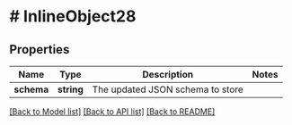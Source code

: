 # # InlineObject28

## Properties

Name | Type | Description | Notes
------------ | ------------- | ------------- | -------------
**schema** | **string** | The updated JSON schema to store |

[[Back to Model list]](../../README.md#models) [[Back to API list]](../../README.md#endpoints) [[Back to README]](../../README.md)
